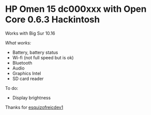 # HP Omen 15 dc000xxx with Open Core 0.6.3 Hackintosh
Works with Big Sur 10.16


<i>What works:</i>

* Battery, battery status
* Wi-fi (not full speed but is ok)
* Bluetooth
* Audio
* Graphics Intel
* SD card reader



To do:
* Display brightness




Thanks for <a href="https://github.com/esquizofreicdev1">esquizofreicdev1</a>





